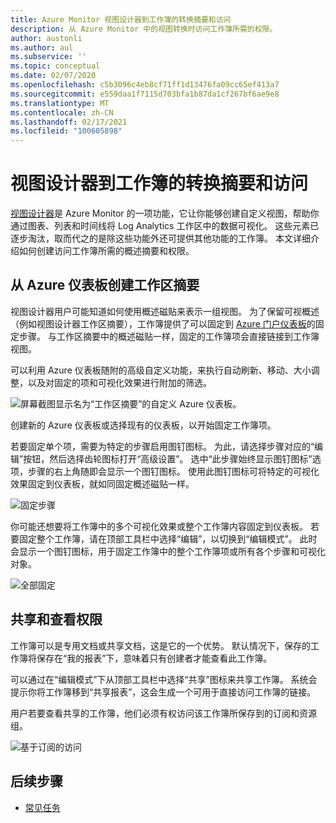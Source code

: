 ```yaml
---
title: Azure Monitor 视图设计器到工作簿的转换摘要和访问
description: 从 Azure Monitor 中的视图转换时访问工作簿所需的权限。
author: austonli
ms.author: aul
ms.subservice: ''
ms.topic: conceptual
ms.date: 02/07/2020
ms.openlocfilehash: c5b3096c4eb8cf71ff1d13476fa09cc65ef413a7
ms.sourcegitcommit: e559daa1f7115d703bfa1b87da1cf267bf6ae9e8
ms.translationtype: MT
ms.contentlocale: zh-CN
ms.lasthandoff: 02/17/2021
ms.locfileid: "100605898"
---
```

# <a name="view-designer-to-workbooks-conversion-summary-and-access"></a>视图设计器到工作簿的转换摘要和访问
[视图设计器](view-designer.md)是 Azure Monitor 的一项功能，它让你能够创建自定义视图，帮助你通过图表、列表和时间线将 Log Analytics 工作区中的数据可视化。 这些元素已逐步淘汰，取而代之的是除这些功能外还可提供其他功能的工作簿。 本文详细介绍如何创建访问工作簿所需的概述摘要和权限。

## <a name="creating-your-workspace-summary-from-azure-dashboard"></a>从 Azure 仪表板创建工作区摘要
视图设计器用户可能知道如何使用概述磁贴来表示一组视图。 为了保留可视概述（例如视图设计器工作区摘要），工作簿提供了可以固定到 [Azure 门户仪表板](../../azure-portal/azure-portal-dashboards.md)的固定步骤。 与工作区摘要中的概述磁贴一样，固定的工作簿项会直接链接到工作簿视图。

可以利用 Azure 仪表板随附的高级自定义功能，来执行自动刷新、移动、大小调整，以及对固定的项和可视化效果进行附加的筛选。 

![屏幕截图显示名为“工作区摘要”的自定义 Azure 仪表板。](media/view-designer-conversion-access/dashboard.png)

创建新的 Azure 仪表板或选择现有的仪表板，以开始固定工作簿项。

若要固定单个项，需要为特定的步骤启用图钉图标。 为此，请选择步骤对应的“编辑”按钮，然后选择齿轮图标打开“高级设置”。  选中“此步骤始终显示图钉图标”选项，步骤的右上角随即会显示一个图钉图标。 使用此图钉图标可将特定的可视化效果固定到仪表板，就如同固定概述磁贴一样。

![固定步骤](media/view-designer-conversion-access/pin-step.png)


你可能还想要将工作簿中的多个可视化效果或整个工作簿内容固定到仪表板。 若要固定整个工作簿，请在顶部工具栏中选择“编辑”，以切换到“编辑模式”。  此时会显示一个图钉图标，用于固定工作簿中的整个工作簿项或所有各个步骤和可视化对象。

![全部固定](media/view-designer-conversion-access/pin-all.png)



## <a name="sharing-and-viewing-permissions"></a>共享和查看权限 
工作簿可以是专用文档或共享文档，这是它的一个优势。 默认情况下，保存的工作簿将保存在“我的报表”下，意味着只有创建者才能查看此工作簿。

可以通过在“编辑模式”下从顶部工具栏中选择“共享”图标来共享工作簿。  系统会提示你将工作簿移到“共享报表”，这会生成一个可用于直接访问工作簿的链接。

用户若要查看共享的工作簿，他们必须有权访问该工作簿所保存到的订阅和资源组。

![基于订阅的访问](media/view-designer-conversion-access/subscription-access.png)

## <a name="next-steps"></a>后续步骤

- [常见任务](view-designer-conversion-tasks.md)